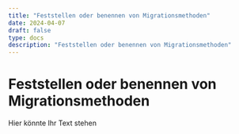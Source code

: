 ```yaml
---
title: "Feststellen oder benennen von Migrationsmethoden"
date: 2024-04-07
draft: false
type: docs
description: "Feststellen oder benennen von Migrationsmethoden"
---
```


# Feststellen oder benennen von Migrationsmethoden

Hier könnte Ihr Text stehen